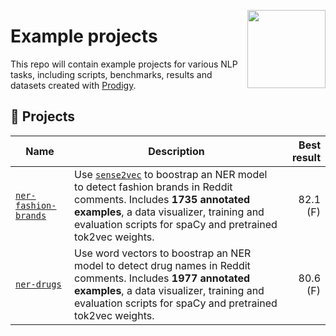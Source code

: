 <a href="https://explosion.ai"><img src="https://explosion.ai/assets/img/logo.svg" width="125" height="125" align="right" /></a>

# Example projects

This repo will contain example projects for various NLP tasks, including scripts, benchmarks, results and datasets created with [Prodigy](https://prodi.gy).

## 💝 Projects

| Name                                       | Description                                                                                                                                                                                                                                                        | Best result |
| ------------------------------------------ | ------------------------------------------------------------------------------------------------------------------------------------------------------------------------------------------------------------------------------------------------------------------ | ----------: |
| [`ner-fashion-brands`](ner-fashion-brands) | Use [`sense2vec`](https://github.com/explosion/sense2vec) to boostrap an NER model to detect fashion brands in Reddit comments. Includes **1735 annotated examples**, a data visualizer, training and evaluation scripts for spaCy and pretrained tok2vec weights. |    82.1 (F) |
| [`ner-drugs`](ner-drugs)                   | Use word vectors to boostrap an NER model to detect drug names in Reddit comments. Includes **1977 annotated examples**, a data visualizer, training and evaluation scripts for spaCy and pretrained tok2vec weights.                                              |    80.6 (F) |
